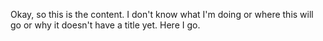 ---
---

Okay, so this is the content. I don\'t know what I\'m doing or where this will go or why it doesn\'t have a title yet. Here I go.